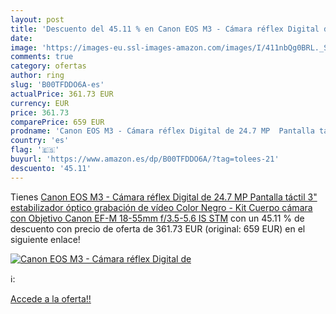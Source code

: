 ```yaml
---
layout: post
title: 'Descuento del 45.11 % en Canon EOS M3 - Cámara réflex Digital de '
date: 
image: 'https://images-eu.ssl-images-amazon.com/images/I/411nbQg0BRL._SL200_.jpg'
comments: true
category: ofertas
author: ring
slug: 'B00TFDDO6A-es'
actualPrice: 361.73 EUR
currency: EUR
price: 361.73
comparePrice: 659 EUR
prodname: 'Canon EOS M3 - Cámara réflex Digital de 24.7 MP  Pantalla táctil 3"  estabilizador óptico  grabación de vídeo   Color Negro - Kit Cuerpo cámara con Objetivo Canon EF-M 18-55mm f/3.5-5.6 IS STM'
country: 'es'
flag: '🇪🇸'
buyurl: 'https://www.amazon.es/dp/B00TFDDO6A/?tag=tolees-21'
descuento: '45.11'
---
```


Tienes [Canon EOS M3 - Cámara réflex Digital de 24.7 MP  Pantalla táctil 3"  estabilizador óptico  grabación de vídeo   Color Negro - Kit Cuerpo cámara con Objetivo Canon EF-M 18-55mm f/3.5-5.6 IS STM](https://www.amazon.es/dp/B00TFDDO6A/?tag=tolees-21) con un 45.11 % de descuento con precio de oferta de 361.73 EUR (original: 659 EUR) en el siguiente enlace!

[![Canon EOS M3 - Cámara réflex Digital de ](https://images-eu.ssl-images-amazon.com/images/I/411nbQg0BRL._SL200_.jpg)](https://www.amazon.es/dp/B00TFDDO6A/?tag=tolees-21)

ℹ️:


[Accede a la oferta!!](https://www.amazon.es/dp/B00TFDDO6A/?tag=tolees-21)
